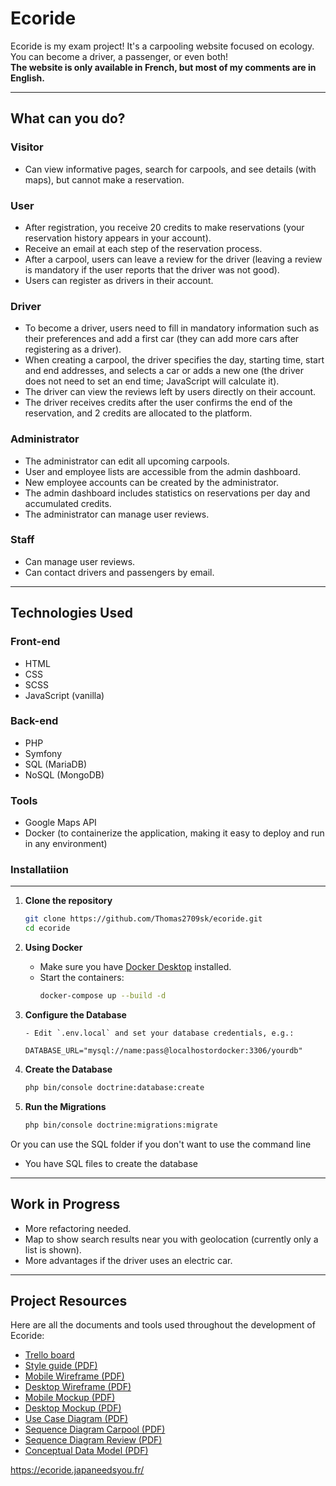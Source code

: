 # Ecoride

Ecoride is my exam project! It's a carpooling website focused on ecology. You can become a driver, a passenger, or even both!  
**The website is only available in French, but most of my comments are in English.**

---

## What can you do?

### Visitor
- Can view informative pages, search for carpools, and see details (with maps), but cannot make a reservation.

### User
- After registration, you receive 20 credits to make reservations (your reservation history appears in your account).
- Receive an email at each step of the reservation process.
- After a carpool, users can leave a review for the driver (leaving a review is mandatory if the user reports that the driver was not good).
- Users can register as drivers in their account.

### Driver
- To become a driver, users need to fill in mandatory information such as their preferences and add a first car (they can add more cars after registering as a driver).
- When creating a carpool, the driver specifies the day, starting time, start and end addresses, and selects a car or adds a new one (the driver does not need to set an end time; JavaScript will calculate it).
- The driver can view the reviews left by users directly on their account.
- The driver receives credits after the user confirms the end of the reservation, and 2 credits are allocated to the platform.

### Administrator
- The administrator can edit all upcoming carpools.
- User and employee lists are accessible from the admin dashboard.
- New employee accounts can be created by the administrator.
- The admin dashboard includes statistics on reservations per day and accumulated credits.
- The administrator can manage user reviews.

### Staff
- Can manage user reviews.
- Can contact drivers and passengers by email.

---

## Technologies Used

### Front-end
- HTML
- CSS
- SCSS
- JavaScript (vanilla)

### Back-end
- PHP
- Symfony
- SQL (MariaDB)
- NoSQL (MongoDB)

### Tools
- Google Maps API
- Docker (to containerize the application, making it easy to deploy and run in any environment)

### Installatiion
---

1. **Clone the repository**
   ```bash
   git clone https://github.com/Thomas2709sk/ecoride.git
   cd ecoride
   ```

2. **Using Docker**
   - Make sure you have [Docker Desktop](https://www.docker.com/products/docker-desktop) installed.
   - Start the containers:
     ```bash
     docker-compose up --build -d
     ```
3. **Configure the Database**

     ```
   - Edit `.env.local` and set your database credentials, e.g.:
     ```
     ```
     DATABASE_URL="mysql://name:pass@localhostordocker:3306/yourdb"
     ```

4. **Create the Database**
   ```bash
   php bin/console doctrine:database:create
   ```

5. **Run the Migrations**
   ```bash
   php bin/console doctrine:migrations:migrate
   ```

Or you can use the SQL folder if you don't want to use the command line
- You have SQL files to create the database

---

## Work in Progress

- More refactoring needed.
- Map to show search results near you with geolocation (currently only a list is shown).
- More advantages if the driver uses an electric car.

---

## Project Resources

Here are all the documents and tools used throughout the development of Ecoride:
- [Trello board](https://trello.com/b/OZKjROh0/ecoride)
- [Style guide (PDF)](documents/charte_graphique_ecoride.pdf)
- [Mobile Wireframe (PDF)](documents/wireframe_mobile.pdf)
- [Desktop Wireframe (PDF)](documents/Wireframe_Desktop.pdf)
- [Mobile Mockup (PDF)](documents/mockup_mobile.pdf)
- [Desktop Mockup (PDF)](documents/mockup_desktop.pdf)
- [Use Case Diagram (PDF)](documents/diagramme_utilisation.pdf)
- [Sequence Diagram Carpool (PDF)](documents/diagramme_sequence_covoit.pdf)
- [Sequence Diagram Review (PDF)](documents/diagramme-sequence-avis.pdf)
- [Conceptual Data Model (PDF)](documents/MCD.pdf)

https://ecoride.japaneedsyou.fr/